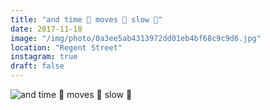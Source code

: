 ```yaml
---
title: "and time 🥁 moves 🥁 slow 🥁"
date: 2017-11-18
image: "/img/photo/0a3ee5ab4313972dd01eb4bf68c9c9d6.jpg"
location: "Regent Street"
instagram: true
draft: false
---
```


![and time 🥁 moves 🥁 slow 🥁](/img/photo/0a3ee5ab4313972dd01eb4bf68c9c9d6.jpg)
